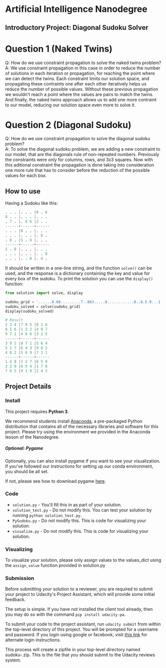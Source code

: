 # Artificial Intelligence Nanodegree
## Introductory Project: Diagonal Sudoku Solver

# Question 1 (Naked Twins)
Q: How do we use constraint propagation to solve the naked twins problem?  
A: We use constraint propagation in this case in order to reduce the number of solutions in each iteration or propagation, for reaching the point where we can detect the twins. Each constraint limits our solution space, and propagating these contraints one after each other iteratively helps us reduce the number of possible values. Without these previous propagation we wouldn't reach a point where the values are pairs to match the twins. And finally, the naked twins approach allows us to add one more contraint to our model, reducing our solution space even more to solve it.

# Question 2 (Diagonal Sudoku)
Q: How do we use constraint propagation to solve the diagonal sudoku problem?  
A: To solve the diagonal sudoku problem, we are adding a new constraint to our model, that are the diagonals rule of non-repeated numbers. Previously the constraints were only for columns, rows, and 3x3 squares. Now with this aditional constraint the propagation is done taking into consideration one more rule that has to consider before the reduction of the possible values for each box.

## How to use

Having a Sudoku like this:
```python
. . . |. . . |8 . 6
8 . . |. . . |. . .
. 7 . |. 8 6 |3 . .
------+------+------
. . . |8 . . |. . .
. . . |. . . |. 8 .
. 8 . |5 . 9 |. . .
------+------+------
1 . 8 |. . . |. . .
. . . |. . . |. . 8
. . . |. . 8 |. 4 .
```
It should be written in a one-line string, and the function `solve()` can be used, and the response is a dictionary containing the key and value for every box of the sudoku. To print the solution you can use the `display()` function:
```python
from solution import solve, display

sudoku_grid = '......8.68.........7..863.....8............8..8.5.9...1.8..............8.....8.4.'
sudoku_solved = solve(sudoku_grid)
display(sudoku_solved)

# Result
2 3 4 |7 9 5 |8 1 6
8 5 6 |1 3 2 |4 9 7
9 7 1 |4 8 6 |3 2 5
------+------+------
3 9 2 |8 7 1 |5 6 4
5 1 7 |6 4 3 |9 8 2
4 8 2 |5 6 9 |7 3 1
------+------+------
1 4 8 |3 2 7 |6 5 9
3 2 9 |6 5 4 |1 7 8
7 6 5 |9 1 8 |2 4 3
```

## Project Details

### Install

This project requires **Python 3**.

We recommend students install [Anaconda](https://www.continuum.io/downloads), a pre-packaged Python distribution that contains all of the necessary libraries and software for this project. 
Please try using the environment we provided in the Anaconda lesson of the Nanodegree.

##### Optional: Pygame

Optionally, you can also install pygame if you want to see your visualization. If you've followed our instructions for setting up our conda environment, you should be all set.

If not, please see how to download pygame [here](http://www.pygame.org/download.shtml).

### Code

* `solution.py` - You'll fill this in as part of your solution.
* `solution_test.py` - Do not modify this. You can test your solution by running `python solution_test.py`.
* `PySudoku.py` - Do not modify this. This is code for visualizing your solution.
* `visualize.py` - Do not modify this. This is code for visualizing your solution.

### Visualizing

To visualize your solution, please only assign values to the values_dict using the `assign_value` function provided in solution.py

### Submission
Before submitting your solution to a reviewer, you are required to submit your project to Udacity's Project Assistant, which will provide some initial feedback.  

The setup is simple.  If you have not installed the client tool already, then you may do so with the command `pip install udacity-pa`.  

To submit your code to the project assistant, run `udacity submit` from within the top-level directory of this project.  You will be prompted for a username and password.  If you login using google or facebook, visit [this link](https://project-assistant.udacity.com/auth_tokens/jwt_login) for alternate login instructions.

This process will create a zipfile in your top-level directory named sudoku-<id>.zip.  This is the file that you should submit to the Udacity reviews system.

